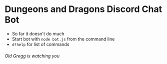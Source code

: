 # Dungeons and Dragons Discord Chat Bot

* So far it doesn't do much
* Start bot with `node bot.js` from the command line
* `d!help` for list of commands

###### Old Gregg is watching you
